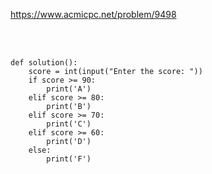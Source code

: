 https://www.acmicpc.net/problem/9498

<br>

</br>

```
def solution():
    score = int(input("Enter the score: "))
    if score >= 90:
        print('A')
    elif score >= 80:
        print('B')
    elif score >= 70:
        print('C')
    elif score >= 60:
        print('D')
    else:
        print('F')
```
